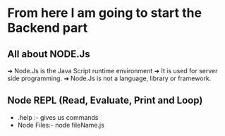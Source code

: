 # From here I am going to start the Backend part
## All about NODE.Js

➜ Node.Js is the Java Script runtime environment
➜ It is used for server side programming.
➜ Node.Js is not a language, library or framework.

## Node REPL (Read, Evaluate, Print and Loop)
* .help :- gives us commands
* Node Files:- node fileName.js
